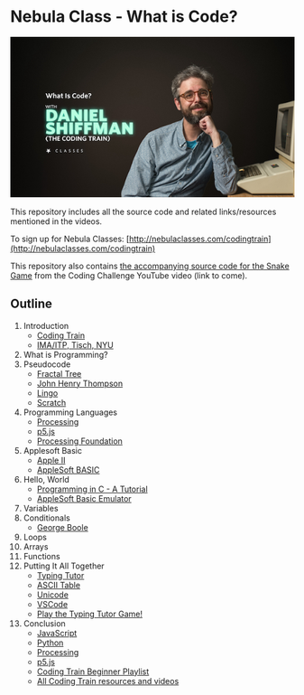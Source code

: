 # Nebula Class - What is Code?

<img alt="A bearded man wearing a blue shirt resting his head on his fist, sitting next to an Apple II+ Computer. The text reads: What is code? with Daniel Shiffman (The Coding Train). Nebula Classes." src="img/what_is_code.jpg" width = "600">

This repository includes all the source code and related links/resources mentioned in the videos.

To sign up for Nebula Classes: [http://nebulaclasses.com/codingtrain](http://nebulaclasses.com/codingtrain)

This repository also contains [the accompanying source code for the Snake Game](snake) from the Coding Challenge YouTube video (link to come).

## Outline

1. Introduction
   - [Coding Train](https://thecodingtrain.com/)
   - [IMA/ITP, Tisch, NYU](https://tisch.nyu.edu/itp)
2. What is Programming?
3. Pseudocode
   - [Fractal Tree](https://editor.p5js.org/codingtrain/sketches/fcGXLO7Oy)
   - [John Henry Thompson](<https://en.wikipedia.org/wiki/John_Thompson_(inventor)>)
   - [Lingo](<https://en.wikipedia.org/wiki/Lingo_(programming_language)>)
   - [Scratch](https://scratch.mit.edu/)
4. Programming Languages
   - [Processing](https://processing.org/)
   - [p5.js](https://p5js.org/)
   - [Processing Foundation](https://processingfoundation.org/)
5. Applesoft Basic
   - [Apple II](https://en.wikipedia.org/wiki/Apple_II)
   - [AppleSoft BASIC](https://en.wikipedia.org/wiki/Applesoft_BASIC)
6. Hello, World
   - [Programming in C - A Tutorial](https://www.bell-labs.com/usr/dmr/www/ctut.pdf)
   - [AppleSoft Basic Emulator](https://www.calormen.com/jsbasic/)
7. Variables
8. Conditionals
   - [George Boole](https://en.wikipedia.org/wiki/George_Boole)
9. Loops
10. Arrays
11. Functions
12. Putting It All Together
    - [Typing Tutor](https://www.old-computers.com/museum/software_detail.asp?c=18&st=1&id=728)
    - [ASCII Table](https://www.asciitable.com/)
    - [Unicode](https://home.unicode.org/)
    - [VSCode](https://code.visualstudio.com/)
    - [Play the Typing Tutor Game!](https://editor.p5js.org/codingtrain/full/YRNyv1Hsl)
13. Conclusion
    - [JavaScript](https://developer.mozilla.org/en-US/docs/Web/JavaScript)
    - [Python](https://www.python.org/)
    - [Processing](https://www.python.org/)
    - [p5.js](https://p5js.org/)
    - [Coding Train Beginner Playlist](https://www.youtube.com/playlist?list=PLRqwX-V7Uu6Zy51Q-x9tMWIv9cueOFTFA)
    - [All Coding Train resources and videos](https://thecodingtrain.com/)
